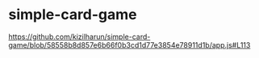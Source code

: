 # simple-card-game
https://github.com/kizilharun/simple-card-game/blob/58558b8d857e6b66f0b3cd1d77e3854e78911d1b/app.js#L113
